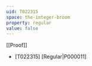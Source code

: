 ```yaml
---
uid: T022315
space: the-integer-broom
property: regular
value: false
---
```

[[Proof]]

* [T022315] [Regular|P000011]

